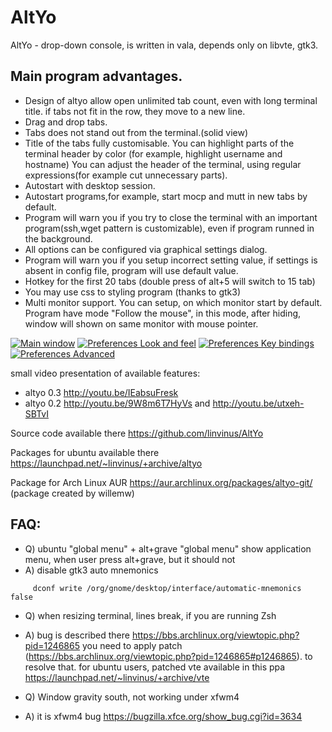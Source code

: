 AltYo
=====

AltYo - drop-down console, is written in vala, depends only on libvte, gtk3.

Main program advantages.
------------------------
* Design of altyo allow open unlimited tab count, even with long terminal title.
     if tabs  not fit in the row, they move to a new line.
* Drag and drop tabs.
* Tabs does not stand out from the terminal.(solid view)
* Title of the tabs fully customisable.
     You can highlight parts of the terminal header by color (for example, highlight username and hostname)
     You can adjust the header of the terminal, using regular expressions(for example cut unnecessary parts).
* Autostart with desktop session.
* Autostart programs,for example, start mocp and mutt in new tabs by default.
* Program will warn you if you try to close the terminal with an important program(ssh,wget pattern is customizable), even if program runned in the background.
* All options can be configured via graphical settings dialog.
* Program will warn you if you setup incorrect setting value, if settings is absent in config file, program will use default value.
* Hotkey for the first 20 tabs (double press of alt+5 will switch to 15 tab)
* You may use css to styling program (thanks to gtk3)
* Multi monitor support.
     You can setup, on which monitor start by default.
     Program have mode "Follow the mouse", in this mode, after hiding, window will shown on same monitor with mouse pointer.

[![Main window](http://storage6.static.itmages.ru/i/13/0406/s_1365230653_4853839_d41d8cd98f.png)](http://itmages.ru/image/view/971951/d41d8cd9)
[![Preferences Look and feel](http://storage3.static.itmages.ru/i/13/0406/s_1365229810_3352986_d41d8cd98f.png)](http://itmages.ru/image/view/971932/d41d8cd9)
[![Preferences Key bindings](http://storage5.static.itmages.ru/i/13/0406/s_1365229912_4764716_d41d8cd98f.png)](http://itmages.ru/image/view/971933/d41d8cd9)
[![Preferences Advanced](http://storage6.static.itmages.ru/i/13/0406/s_1365229959_4473970_d41d8cd98f.png)](http://itmages.ru/image/view/971934/d41d8cd9)

small video presentation of available features:
* altyo 0.3 http://youtu.be/IEabsuFresk
* altyo 0.2 http://youtu.be/9W8m6T7HyVs and http://youtu.be/utxeh-SBTvI

Source code available there https://github.com/linvinus/AltYo

Packages for ubuntu available there https://launchpad.net/~linvinus/+archive/altyo

Package for Arch Linux AUR https://aur.archlinux.org/packages/altyo-git/ (package created by willemw)

FAQ:
----
* Q) ubuntu "global menu" + alt+grave
     "global menu" show application menu, when user press alt+grave, but it should not
* A) disable gtk3 auto mnemonics
```
     dconf write /org/gnome/desktop/interface/automatic-mnemonics false
```

* Q) when resizing terminal, lines break, if you are running Zsh
* A) bug is described there https://bbs.archlinux.org/viewtopic.php?pid=1246865
  you need to apply patch (https://bbs.archlinux.org/viewtopic.php?pid=1246865#p1246865).
  to resolve that.
  for ubuntu users, patched vte available in this ppa https://launchpad.net/~linvinus/+archive/vte

* Q) Window gravity south, not working under xfwm4
* A) it is xfwm4 bug https://bugzilla.xfce.org/show_bug.cgi?id=3634

